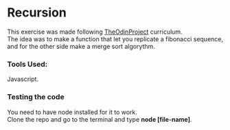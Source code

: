# Recursion

This exercise was made following [TheOdinProject](https://www.theodinproject.com/lessons/javascript-recursion) curriculum.\
The idea was to make a function that let you replicate a fibonacci sequence, and for the other side make a merge sort algorythm.

### Tools Used:

Javascript.

### Testing the code

You need to have node installed for it to work. \
Clone the repo and go to the terminal and type **node [file-name]**.
